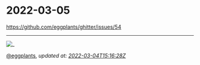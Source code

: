 # 2022-03-05

<https://github.com/eggplants/ghitter/issues/54>

---

![_](https://github.githubassets.com/images/mona-loading-default.gif)

[@eggplants](https://github.com/eggplants), *updated at: [2022-03-04T15:16:28Z](https://github.com/eggplants/ghitter/issues/54#issue-1159754836)*
